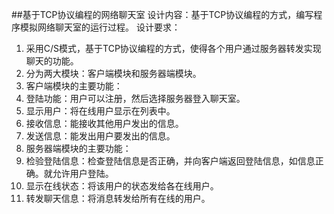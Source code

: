 ##基于TCP协议编程的网络聊天室
设计内容：基于TCP协议编程的方式，编写程序模拟网络聊天室的运行过程。
设计要求：

1. 采用C/S模式，基于TCP协议编程的方式，使得各个用户通过服务器转发实现聊天的功能。
2. 分为两大模块：客户端模块和服务器端模块。
3. 客户端模块的主要功能：
 1. 登陆功能：用户可以注册，然后选择服务器登入聊天室。
 2. 显示用户：将在线用户显示在列表中。
 3. 接收信息：能接收其他用户发出的信息。
 4. 发送信息：能发出用户要发出的信息。
4. 服务器端模块的主要功能：
 1. 检验登陆信息：检查登陆信息是否正确，并向客户端返回登陆信息，如信息正确。就允许用户登陆。
 2. 显示在线状态：将该用户的状态发给各在线用户。
 3. 转发聊天信息：将消息转发给所有在线的用户。

